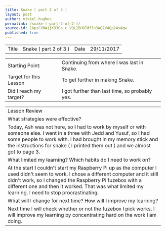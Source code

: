```yaml
---
title: Snake ( part 2 of 3 )
layout: post
author: mikkel.hughes
permalink: /snake-(-part-2-of-2-)/
source-id: 1XpzCVNAjjK93Co_c_VQL2BHO7dfln3WQ7V4Qp24sAqw
published: true
---
```

<table>
  <tr>
    <td>Title</td>
    <td>Snake ( part 2 of 3 )</td>
    <td>    Date</td>
    <td>29/11/2017</td>
  </tr>
</table>


<table>
  <tr>
    <td>Starting Point:</td>
    <td>Continuing from where I was last in Snake.</td>
  </tr>
  <tr>
    <td>Target for this Lesson</td>
    <td>To get further in making Snake.</td>
  </tr>
  <tr>
    <td>Did I reach my target? </td>
    <td>I got further than last time, so probably yes.</td>
  </tr>
</table>


<table>
  <tr>
    <td>Lesson Review</td>
  </tr>
  <tr>
    <td>What strategies were effective?</td>
  </tr>
  <tr>
    <td>Today, Ash was not here, so I had to work by myself or with someone else. I went in a three with Jedd and Yusuf, so I had some people to work with. I had brought in my memory stick and the instructions for snake ( I printed them out ) and we almost got to page 3.</td>
  </tr>
  <tr>
    <td>What limited my learning? Which habits do I need to work on?</td>
  </tr>
  <tr>
    <td>At the start I couldn't start my Raspberry Pi up as the computer I used didn't seem to work. I chose a different computer and it still didn't work, so I changed the Raspberry Pi fuzebox with a different one and then it worked. That was what limited my learning. I need to stop procrastinating.</td>
  </tr>
  <tr>
    <td>What will I change for next time? How will I improve my learning?</td>
  </tr>
  <tr>
    <td>Next time I will check whether or not the fuzebox I pick works. I will improve my learning by concentrating hard on the work I am doing.</td>
  </tr>
</table>


